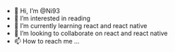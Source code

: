 - 👋 Hi, I’m @Ni93
- 👀 I’m interested in reading
- 🌱 I’m currently learning react and react native
- 💞️ I’m looking to collaborate on react and react native
- 📫 How to reach me ...

<!---
Ni93/Ni93 is a ✨ special ✨ repository because its `README.md` (this file) appears on your GitHub profile.
You can click the Preview link to take a look at your changes.
--->
